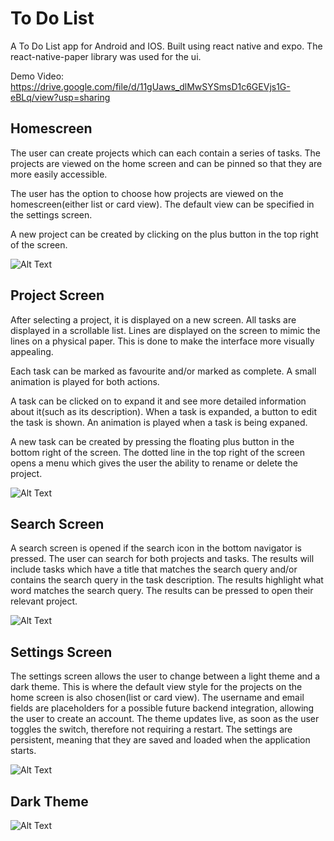 # To Do List

A To Do List app for Android and IOS. Built using react native and expo. The react-native-paper library was used for the ui. 

Demo Video: https://drive.google.com/file/d/11gUaws_dlMwSYSmsD1c6GEVjs1G-eBLq/view?usp=sharing

## Homescreen

The user can create projects which can each contain a series of tasks. The projects are viewed on the home screen and can be pinned so that they are more easily accessible.

The user has the option to choose how projects are viewed on the homescreen(either list or card view). The default view can be specified in the settings screen.

A new project can be created by clicking on the plus button in the top right of the screen.

![Alt Text](Screenshots/HomeScreen.JPG)

## Project Screen

After selecting a project, it is displayed on a new screen. All tasks are displayed in a scrollable list. Lines are displayed on the screen to mimic the lines on a physical paper. This is done to make the interface more visually appealing.

Each task can be marked as favourite and/or marked as complete. A small animation is played for both actions. 

A task can be clicked on to expand it and see more detailed information about it(such as its description). When a task is expanded, a button to edit the task is shown. An animation is played when a task is being expaned.

A new task can be created by pressing the floating plus button in the bottom right of the screen. The dotted line in the top right of the screen opens a menu which gives the user the ability to rename or delete the project.

![Alt Text](Screenshots/ProjectScreen.JPG)

## Search Screen

A search screen is opened if the search icon in the bottom navigator is pressed. The user can search for both projects and tasks. The results will include tasks which have a title that matches the search query and/or contains the search query in the task description. The results highlight what word matches the search query. The results can be pressed to open their relevant project.

![Alt Text](Screenshots/SearchScreen.JPG)

## Settings Screen

The settings screen allows the user to change between a light theme and a dark theme. This is where the default view style for the projects on the home screen is also chosen(list or card view). The username and email fields are placeholders for a possible future backend integration, allowing the user to create an account. The theme updates live, as soon as the user toggles the switch, therefore not requiring a restart. The settings are persistent, meaning that they are saved and loaded when the application starts.

![Alt Text](Screenshots/SettingsScreen.JPG)

## Dark Theme

![Alt Text](Screenshots/darkTheme.jpg)
